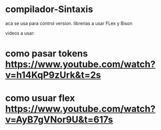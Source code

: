 # compilador-Sintaxis
aca se usa para control version. librerias a usar FLex y Bison

videos a usar:

# como pasar tokens https://www.youtube.com/watch?v=h14KqP9zUrk&t=2s
# como usuar flex https://www.youtube.com/watch?v=AyB7gVNor9U&t=617s 
